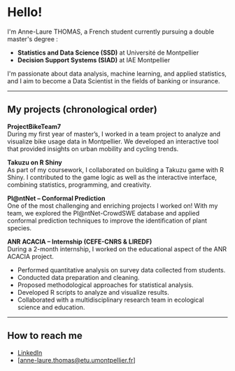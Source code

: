 # Hello!  
I'm Anne-Laure THOMAS, a French student currently pursuing a double master's degree :  
-  **Statistics and Data Science (SSD)** at Université de Montpellier  
-  **Decision Support Systems (SIAD)** at IAE Montpellier  

I'm passionate about data analysis, machine learning, and applied statistics, and I aim to become a Data Scientist in the fields of banking or insurance.   

---

## My projects (chronological order)

**ProjectBikeTeam7**  
During my first year of master’s, I worked in a team project to analyze and visualize bike usage data in Montpellier. We developed an interactive tool that provided insights on urban mobility and cycling trends.  

**Takuzu on R Shiny**  
As part of my coursework, I collaborated on building a Takuzu game with R Shiny. I contributed to the game logic as well as the interactive interface, combining statistics, programming, and creativity.  

**Pl@ntNet – Conformal Prediction**  
One of the most challenging and enriching projects I worked on! With my team, we explored the Pl@ntNet-CrowdSWE database and applied conformal prediction techniques to improve the identification of plant species.

**ANR ACACIA – Internship (CEFE-CNRS & LIREDF)**   
During a 2-month internship, I worked on the educational aspect of the ANR ACACIA project.  
- Performed quantitative analysis on survey data collected from students.  
- Conducted data preparation and cleaning.  
- Proposed methodological approaches for statistical analysis.  
- Developed R scripts to analyze and visualize results.  
- Collaborated with a multidisciplinary research team in ecological science and education.  

---

## How to reach me  

- [LinkedIn](www.linkedin.com/in/anne-laure-thomas-38312528a)   
- [anne-laure.thomas@etu.umontpellier.fr] 
